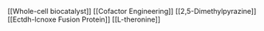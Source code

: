 [[Whole-cell biocatalyst]]
[[Cofactor Engineering]]
[[2,5-Dimethylpyrazine]]
[[Ectdh-lcnoxe Fusion Protein]]
[[L-theronine]]
